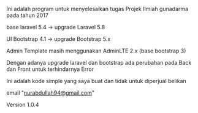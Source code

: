 Ini adalah program untuk menyelesaikan tugas Projek Ilmiah gunadarma pada tahun 2017

base laravel 5.4 -> upgrade Laravel 5.8

UI Bootstrap 4.1 -> upgrade Bootstrap 5.x

Admin Template masih menggunakan AdminLTE 2.x (base bootstrap 3)

Dengan adanya upgrade laravel dan bootstrap ada perubahan pada Back dan Front untuk terhindarnya Error

Ini adalah kode simple yang saya buat dan tidak untuk diperjual belikan

email "nurabdullah94@gmail.com"

Version 1.0.4
